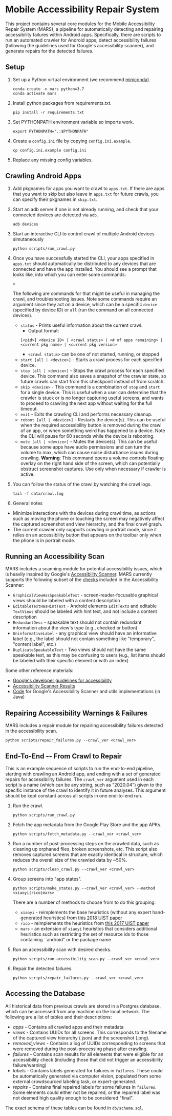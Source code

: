 # Mobile Accessibility Repair System

This project contains several core modules for the Mobile Accessibility Repair System (MARS), a pipeline for automatically detecting and repairing accessibility failures within Android apps. Specifically, there are scripts to run an automated crawler for Android apps, detect accessibility failures (following the guidelines used for Google's accessibility scanner), and generate repairs for the detected failures.


## Setup

1. Set up a Python virtual environment (we recommend [miniconda](https://docs.conda.io/en/latest/miniconda.html)).

    ```
    conda create -n mars python=3.7
    conda activate mars
    ```

2. Install python packages from requirements.txt.

    ```
    pip install -r requirements.txt
    ```

3. Set PYTHONPATH environment variable so imports work.

    ```
    export PYTHONPATH=".:$PYTHONPATH"
    ```

4. Create a `config.ini` file by copying `config.ini.example`.

    ```
    cp config.ini.example config.ini
    ```

5. Replace any missing config variables.

## Crawling Android Apps
1. Add pkgnames for apps you want to crawl to `apps.txt`. If there are apps that you want to skip but also leave in `apps.txt` for future crawls, you can specify their pkgnames in `skip.txt`.

2. Start an adb server if one is not already running, and check that your connected devices are detected via `adb`.

    ```
    adb devices
    ```

3. Start an interactive CLI to control crawl of multiple Android devices simutaneously

    ```
    python scripts/run_crawl.py
    ```

4. Once you have successfully started the CLI, your apps specified in `apps.txt` should automatically be distributed to any devices that are connected and have the app installed. You should see a prompt that looks like, into which you can enter some commands:
    ```
    >
    ```
    The following are commands for that might be useful in managing the crawl, and troubleshooting issues. Note some commands require an argument since they act on a device, which can be a specific `device` (specified by device ID) or `all` (run the command on all connected devices).

    - `status` - Prints useful information about the current crawl.
        - Output format:
        ```
        [<pid>] <device ID> | <crawl status> | <# of apps remaining> | <current pkg name> | <current pkg version>
        ```
        - `<crawl status>` can be one of not started, running, or stopped
    - `start [all | <device>]` - Starts a crawl process for each specified device.
    - `stop [all | <device>]` - Stops the crawl process for each specified device. This command also saves a snapshot of the crawler state, so future crawls can start from this checkpoint instead of from scratch.
    - `skip <device>` - This command is a combination of `stop` and `start` for a single device. This is useful when a user can determine that the crawler is stuck or is no longer capturing useful screens, and wants to proceed to crawling the next app without waiting for the full timeout.
    - `exit` - Exits the crawling CLI and performs necessary cleanup.
    - `reboot [all | <device>]` - Restarts the device(s). This can be useful when the required accessibility button is removed during the crawl of an app, or when something weird has happened to a device. Note the CLI will pause for 60 seconds while the device is rebooting.
    - `mute [all | <device>]` - Mutes the device(s). This can be useful because some apps have audio permissions and can turn the volume to max, which can cause noise disturbance issues during crawling. __Warning__: This command opens a volume controls floating overlay on the right hand side of the screen, which can potentially obstruct screenshot captures. Use only when necessary if crawler is active.


5. You can follow the status of the crawl by watching the crawl logs.

    ```
    tail -f data/crawl.log
    ```

6. General notes
- Minimize interactions with the devices during crawl time, as actions such as moving the phone or touching the screen may negatively affect the captured screenshot and view hierarchy, and the final crawl graph.
- The current crawler only supports crawling in portrait mode, since it relies on an accessibility button that appears on the toolbar only when the phone is in portrait mode.


## Running an Accessibility Scan
MARS includes a scanning module for potential accessibility issues, which is heavily inspired by Google's [Accessibility Scanner](https://play.google.com/store/apps/details?id=com.google.android.apps.accessibility.auditor&hl=en_US). MARS currently supports the following subset of the [checks](https://github.com/google/Accessibility-Test-Framework-for-Android/tree/master/src/main/java/com/google/android/apps/common/testing/accessibility/framework/checks) included in the Accessibility Scanner:
- `GraphicalViewHasSpeakableText` - screen-reader-focusable graphical views should be labeled with a content description
- `EditableTextHasHintText` - Android elements `EditTexts` and editable `TextViews` should be labeled with hint text, and not include a content description
- `RedundantDesc` - speakable text should not contain redundant information about the view's type (e.g., checked or button)
- `UninformativeLabel` - any graphical view should have an informative label (e.g., the label should not contain something like "temporary", "content label", etc.)
- `DuplicateSpeakableText` - Two views should not have the same speakable text, as this may be confusing to users (e.g., list items should be labeled with their specific element or with an index)

Some other reference materials:
- [Google's developer guidelines for accessibility](https://material.io/design/usability/accessibility.html#implementing-accessibility)
- [Accessibility Scanner Results](https://support.google.com/accessibility/android/answer/6376559)
- [Code](https://github.com/google/Accessibility-Test-Framework-for-Android) for Google's Accessibility Scanner and utils implementations (in Java)

## Repairing Accessibility Warnings & Failures
MARS includes a repair module for repairing accessibility failures detected in the accessibility scan.

    python scripts/repair_failures.py --crawl_ver <crawl_ver>


## End-To-End -- From Crawl to Repair

This is an example sequence of scripts to run the end-to-end pipeline, starting with crawling an Android app, and ending with a set of generated repairs for accessibility failures. The `crawl_ver` argument used in each script is a name (which can be any string, such as "2020.04") given to the specific instance of the crawl to identify it in future analyses. This argument should be kept constant across all scripts in one end-to-end run.

1. Run the crawl.

    ```
    python scripts/run_crawl.py
    ```

2. Fetch the app metadata from the Google Play Store and the app APKs.

    ```
    python scripts/fetch_metadata.py --crawl_ver <crawl_ver>
    ```

3. Run a number of post-processing steps on the crawled data, such as cleaning up orphaned files, broken screenshots, etc. This script also removes captured screens that are exactly identical in structure, which reduces the overall size of the crawled data by ~50%.

    ```
    python scripts/clean_crawl.py --crawl_ver <crawl_ver>
    ```

4. Group screens into "app states".

    ```
    python scripts/make_states.py --crawl_ver <crawl_ver> --method <xiaoyi|rico|mars>
    ```

    There are a number of methods to choose from to do this grouping:
    - `xiaoyi` - reimplements the base heuristics (without any expert hand-generated heuristics) from [this 2018 UIST paper](https://dl.acm.org/doi/10.1145/3242587.3242616)
    - `rico` - reimplements the heuristics from [this 2017 UIST paper](https://dl.acm.org/doi/10.1145/3126594.3126651)
    - `mars` - an extension of `xiaoyi` heuristics that considers additional heuristics such as restricting the set of resource ids to those containing ``android" or the package name

5. Run an accessibility scan with desired checks.

    ```
    python scripts/run_accessibility_scan.py --crawl_ver <crawl_ver>
    ```

6. Repair the detected failures.

    ```
    python scripts/repair_failures.py --crawl_ver <crawl_ver>
    ```

## Accessing the Database
All historical data from previous crawls are stored in a Postgres database, which can be accessed from any machine on the local network. The following are a list of tables and their descriptions:
- _apps_ - Contains all crawled apps and their metadata
- _views_ - Contains UUIDs for all screens. This corresponds to the filename of the captured view hierarchy (.json) and the screenshot (.png).
- _removed_views_ - Contains a log of UUIDs corresponding to screens that were removed during the post-processing phase after crawling.
- _failures_ - Contains scan results for all elements that were eligible for an accessibility check (including those that did not trigger an accessibility failure/warning)
- _labels_ - Contains labels generated for failures in `failures`. These could be automatically generated via computer vision, populated from some external crowdsourced labeling task, or expert-generated.
- _repairs_ - Contains final repaired labels for some failures in `failures`. Some elements could either not be repaired, or the repaired label was not deemed high quality enough to be considered "final".

The exact schema of these tables can be found in `db/schema.sql`.
